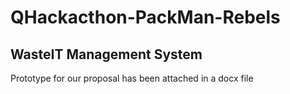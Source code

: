 # QHackacthon-PackMan-Rebels

## WasteIT Management System
Prototype for our proposal has been attached in a docx file 
